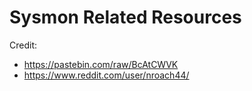 # Sysmon Related Resources
Credit:
- https://pastebin.com/raw/BcAtCWVK
- https://www.reddit.com/user/nroach44/
